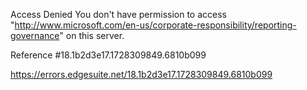 Access Denied
You don't have permission to access "http://www.microsoft.com/en-us/corporate-responsibility/reporting-governance" on this server.

Reference #18.1b2d3e17.1728309849.6810b099

https://errors.edgesuite.net/18.1b2d3e17.1728309849.6810b099